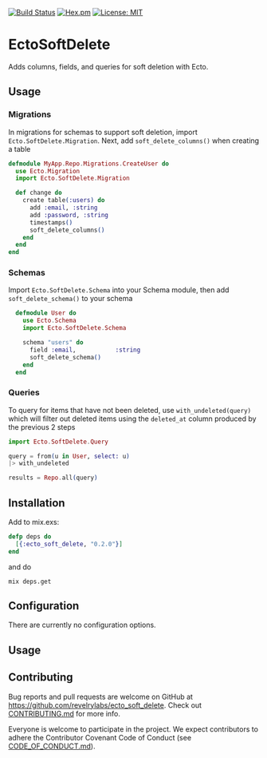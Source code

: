 [![Build Status](https://travis-ci.org/revelrylabs/ecto_soft_delete.svg?branch=master)](https://travis-ci.org/revelrylabs/ecto_soft_delete)
[![Hex.pm](https://img.shields.io/hexpm/dt/ecto_soft_delete.svg)](https://hex.pm/packages/ecto_soft_delete)
[![License: MIT](https://img.shields.io/badge/License-MIT-yellow.svg)](https://opensource.org/licenses/MIT)

# EctoSoftDelete

Adds columns, fields, and queries for soft deletion with Ecto.

## Usage

### Migrations

In migrations for schemas to support soft deletion, import `Ecto.SoftDelete.Migration`. Next, add `soft_delete_columns()` when creating a table

```elixir
defmodule MyApp.Repo.Migrations.CreateUser do
  use Ecto.Migration
  import Ecto.SoftDelete.Migration

  def change do
    create table(:users) do
      add :email, :string
      add :password, :string
      timestamps()
      soft_delete_columns()
    end
  end
end
```

### Schemas

Import `Ecto.SoftDelete.Schema` into your Schema module, then add `soft_delete_schema()` to your schema

```elixir
  defmodule User do
    use Ecto.Schema
    import Ecto.SoftDelete.Schema

    schema "users" do
      field :email,           :string
      soft_delete_schema()
    end
  end
```

### Queries

To query for items that have not been deleted, use `with_undeleted(query)` which will filter out deleted items using the `deleted_at` column produced by the previous 2 steps

```elixir
import Ecto.SoftDelete.Query

query = from(u in User, select: u)
|> with_undeleted

results = Repo.all(query)
```

## Installation

Add to mix.exs:

```elixir
defp deps do
  [{:ecto_soft_delete, "0.2.0"}]
end
```

and do

```
mix deps.get
```

## Configuration

There are currently no configuration options.

## Usage

## Contributing

Bug reports and pull requests are welcome on GitHub at https://github.com/revelrylabs/ecto_soft_delete. Check out [CONTRIBUTING.md](https://github.com/revelrylabs/ecto_soft_delete/blob/master/CONTRIBUTING.md) for more info.

Everyone is welcome to participate in the project. We expect contributors to
adhere the Contributor Covenant Code of Conduct (see [CODE_OF_CONDUCT.md](https://github.com/revelrylabs/ecto_soft_delete/blob/master/CODE_OF_CONDUCT.md)).
